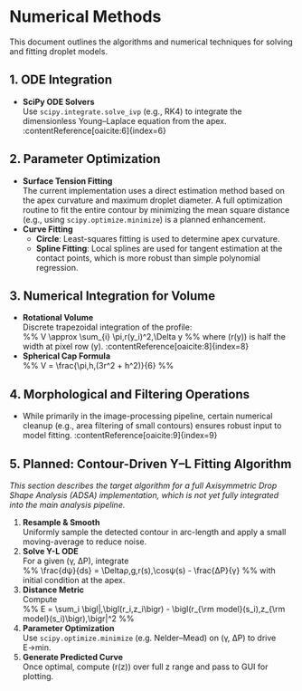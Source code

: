 # Numerical Methods

This document outlines the algorithms and numerical techniques for solving and fitting droplet models.

## 1. ODE Integration

- **SciPy ODE Solvers**  
  Use `scipy.integrate.solve_ivp` (e.g., RK4) to integrate the dimensionless Young–Laplace equation from the apex. :contentReference[oaicite:6]{index=6}

## 2. Parameter Optimization

- **Surface Tension Fitting**  
  The current implementation uses a direct estimation method based on the apex curvature and maximum droplet diameter. A full optimization routine to fit the entire contour by minimizing the mean square distance (e.g., using `scipy.optimize.minimize`) is a planned enhancement.
- **Curve Fitting**  
  - **Circle**: Least-squares fitting is used to determine apex curvature.
  - **Spline Fitting**: Local splines are used for tangent estimation at the contact points, which is more robust than simple polynomial regression.

## 3. Numerical Integration for Volume

- **Rotational Volume**  
  Discrete trapezoidal integration of the profile:  
  %%
    V \approx \sum_{i} \pi\,r(y_i)^2\,\Delta y
  %%
  where \(r(y)\) is half the width at pixel row \(y\). :contentReference[oaicite:8]{index=8}
- **Spherical Cap Formula**  
  %%
    V = \frac{\pi\,h\,(3r^2 + h^2)}{6}
  %%

## 4. Morphological and Filtering Operations

- While primarily in the image-processing pipeline, certain numerical cleanup (e.g., area filtering of small contours) ensures robust input to model fitting. :contentReference[oaicite:9]{index=9}


## 5. Planned: Contour-Driven Y–L Fitting Algorithm

*This section describes the target algorithm for a full Axisymmetric Drop Shape Analysis (ADSA) implementation, which is not yet fully integrated into the main analysis pipeline.*

1. **Resample & Smooth**  
   Uniformly sample the detected contour in arc-length and apply a small moving-average to reduce noise.  
2. **Solve Y-L ODE**  
   For a given (γ, ΔP), integrate  
   %%
     \frac{dψ}{ds} = \Deltaρ\,g\,r(s)\,\cosψ(s) - \frac{ΔP}{γ}
   %%
   with initial condition at the apex.  
3. **Distance Metric**  
   Compute  
   %%
     E = \sum_i \bigl\|\,\bigl(r_i,z_i\bigr) - \bigl(r_{\rm model}(s_i),z_{\rm model}(s_i)\bigr)\,\bigr\|^2
   %%
4. **Parameter Optimization**  
   Use `scipy.optimize.minimize` (e.g. Nelder–Mead) on (γ, ΔP) to drive E→min.  
5. **Generate Predicted Curve**  
   Once optimal, compute (r(z)) over full z range and pass to GUI for plotting.

